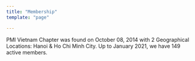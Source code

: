 ```yaml
---
title: "Membership"
template: "page"

---
```


PMI Vietnam Chapter was found on October 08, 2014 with 2 Geographical Locations: Hanoi & Ho Chi Minh City. Up to January 2021, we have 149 active members.